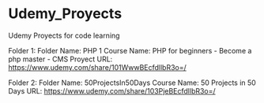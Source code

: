 # Udemy_Proyects
 Udemy Proyects for code learning

Folder 1:
    Folder Name: PHP 1
    Course Name: PHP for beginners - Become a php master - CMS Proyect
    URL: https://www.udemy.com/share/101WwwBEcfdllbR3o=/

Folder 2:
    Folder Name: 50ProjectsIn50Days
    Course Name: 50 Projects in 50 Days
    URL: https://www.udemy.com/share/103PjeBEcfdllbR3o=/
